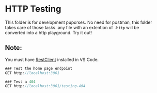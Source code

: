 # HTTP Testing
This folder is for development puporses. No need for postman, this folder takes care of those tasks. any file with an extention of ```.http``` will be converted into a http playground. Try it out! 

## Note: 
You must have [RestClient](https://marketplace.visualstudio.com/items?itemName=humao.rest-client) installed in VS Code.

```js
### Test the home page endpoint
GET http://localhost:3001

### Test a 404
GET http://localhost:3001/testing-404
```